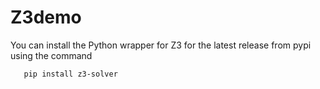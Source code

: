 # Z3demo

You can install the Python wrapper for Z3 for the latest release from pypi using the command

```bash
   pip install z3-solver
```
